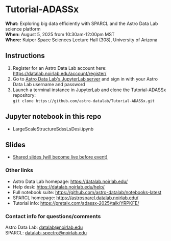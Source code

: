 # Tutorial-ADASSx
**What:** Exploring big data efficiently with SPARCL and the Astro Data Lab science platform  
**When:** August 5, 2025 from 10:30am-12:00pm MST  
**Where:** Kuiper Space Sciences Lecture Hall (308), University of Arizona

## Instructions
1. Register for an Astro Data Lab account here: https://datalab.noirlab.edu/account/register/
2. Go to [Astro Data Lab's JupyterLab server](https://gp13.datalab.noirlab.edu/) and sign in with your Astro Data Lab username and password
3. Launch a terminal instance in JupyterLab and clone the Tutorial-ADASSx repository:  
```git clone https://github.com/astro-datalab/Tutorial-ADASSx.git```

## Jupyter notebook in this repo
- LargeScaleStructureSdssLsDesi.ipynb

## Slides
- [Shared slides (will become live before event)](https://docs.google.com/presentation/d/1bLTB77aJAzdfplON880x99tf0EMJbdrcQmtINkWLyXs/edit?usp=sharing)

### Other links
- Astro Data Lab homepage: https://datalab.noirlab.edu/
- Help desk: https://datalab.noirlab.edu/help/
- Full notebook suite: https://github.com/astro-datalab/notebooks-latest
- SPARCL homepage: https://astrosparcl.datalab.noirlab.edu/
- Tutorial info: https://pretalx.com/adassx-2025/talk/YRPKFE/

### Contact info for questions/comments
Astro Data Lab: datalab@noirlab.edu  
SPARCL: datalab-spectro@noirlab.edu

